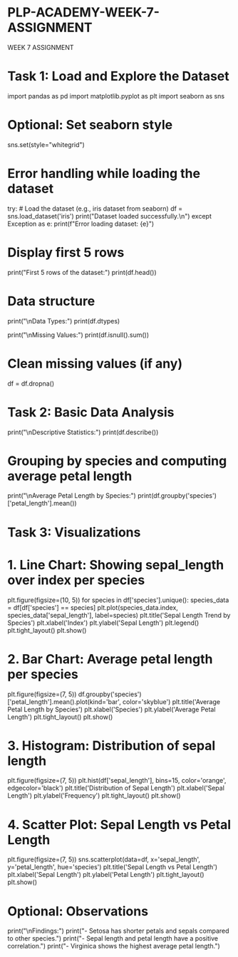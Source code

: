 # PLP-ACADEMY-WEEK-7-ASSIGNMENT
WEEK 7 ASSIGNMENT

# Task 1: Load and Explore the Dataset
import pandas as pd
import matplotlib.pyplot as plt
import seaborn as sns

# Optional: Set seaborn style
sns.set(style="whitegrid")

# Error handling while loading the dataset
try:
    # Load the dataset (e.g., iris dataset from seaborn)
    df = sns.load_dataset('iris')
    print("Dataset loaded successfully.\n")
except Exception as e:
    print(f"Error loading dataset: {e}")

# Display first 5 rows
print("First 5 rows of the dataset:")
print(df.head())

# Data structure
print("\nData Types:")
print(df.dtypes)

print("\nMissing Values:")
print(df.isnull().sum())

# Clean missing values (if any)
df = df.dropna()

# Task 2: Basic Data Analysis
print("\nDescriptive Statistics:")
print(df.describe())

# Grouping by species and computing average petal length
print("\nAverage Petal Length by Species:")
print(df.groupby('species')['petal_length'].mean())

# Task 3: Visualizations

# 1. Line Chart: Showing sepal_length over index per species
plt.figure(figsize=(10, 5))
for species in df['species'].unique():
    species_data = df[df['species'] == species]
    plt.plot(species_data.index, species_data['sepal_length'], label=species)
plt.title('Sepal Length Trend by Species')
plt.xlabel('Index')
plt.ylabel('Sepal Length')
plt.legend()
plt.tight_layout()
plt.show()

# 2. Bar Chart: Average petal length per species
plt.figure(figsize=(7, 5))
df.groupby('species')['petal_length'].mean().plot(kind='bar', color='skyblue')
plt.title('Average Petal Length by Species')
plt.xlabel('Species')
plt.ylabel('Average Petal Length')
plt.tight_layout()
plt.show()

# 3. Histogram: Distribution of sepal length
plt.figure(figsize=(7, 5))
plt.hist(df['sepal_length'], bins=15, color='orange', edgecolor='black')
plt.title('Distribution of Sepal Length')
plt.xlabel('Sepal Length')
plt.ylabel('Frequency')
plt.tight_layout()
plt.show()

# 4. Scatter Plot: Sepal Length vs Petal Length
plt.figure(figsize=(7, 5))
sns.scatterplot(data=df, x='sepal_length', y='petal_length', hue='species')
plt.title('Sepal Length vs Petal Length')
plt.xlabel('Sepal Length')
plt.ylabel('Petal Length')
plt.tight_layout()
plt.show()

# Optional: Observations
print("\nFindings:")
print("- Setosa has shorter petals and sepals compared to other species.")
print("- Sepal length and petal length have a positive correlation.")
print("- Virginica shows the highest average petal length.")

